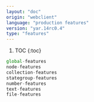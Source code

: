 ```yaml
---
layout: "doc"
origin: "webclient"
language: "production features"
version: "yar.14rc0.4"
type: "features"
---
```


1. TOC
{:toc}

```js
global-features
node-features
collection-features
stategroup-features
number-features
text-features
file-features
```

